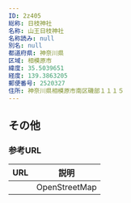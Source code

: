 ```yaml
---
ID: 2z405
総称: 日枝神社
名称: 山王日枝神社
名称読み: null
別名: null
都道府県: 神奈川県
区域: 相模原市
緯度: 35.5039651
経度: 139.3863205
郵便番号: 2520327
住所: 神奈川県相模原市南区磯部１１１５
---
```


## その他

### 参考URL

| URL | 説明          |
| --- | ------------- |
|     | OpenStreetMap |
